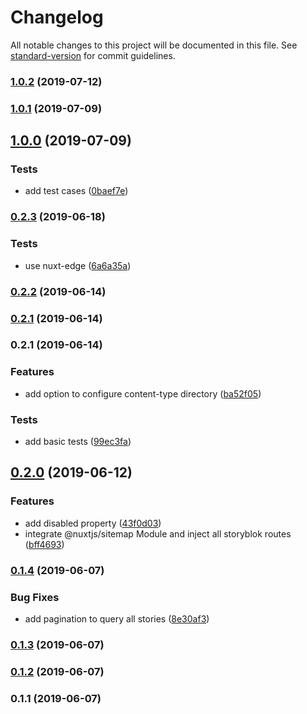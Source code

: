# Changelog

All notable changes to this project will be documented in this file. See [standard-version](https://github.com/conventional-changelog/standard-version) for commit guidelines.

### [1.0.2](https://github.com/wearewondrous/nuxt-storyblok-router/compare/v1.0.1...v1.0.2) (2019-07-12)



### [1.0.1](https://github.com/wearewondrous/nuxt-storyblok-router/compare/v1.0.0...v1.0.1) (2019-07-09)



## [1.0.0](https://github.com/wearewondrous/nuxt-storyblok-router/compare/v0.2.3...v1.0.0) (2019-07-09)


### Tests

* add test cases ([0baef7e](https://github.com/wearewondrous/nuxt-storyblok-router/commit/0baef7e))



### [0.2.3](https://github.com/wearewondrous/nuxt-storyblok-router/compare/v0.2.2...v0.2.3) (2019-06-18)


### Tests

* use nuxt-edge ([6a6a35a](https://github.com/wearewondrous/nuxt-storyblok-router/commit/6a6a35a))



### [0.2.2](https://github.com/wearewondrous/nuxt-storyblok-router/compare/v0.2.1...v0.2.2) (2019-06-14)



### [0.2.1](https://github.com/wearewondrous/nuxt-storyblok-router/compare/v0.2.0...v0.2.1) (2019-06-14)



### 0.2.1 (2019-06-14)


### Features

* add option to configure content-type directory ([ba52f05](https://github.com/wearewondrous/nuxt-storyblok-router/commit/ba52f05))


### Tests

* add basic tests ([99ec3fa](https://github.com/wearewondrous/nuxt-storyblok-router/commit/99ec3fa))



## [0.2.0](https://github.com/wearewondrous/nuxt-storyblok-router/compare/v0.1.4...v0.2.0) (2019-06-12)


### Features

* add disabled property ([43f0d03](https://github.com/wearewondrous/nuxt-storyblok-router/commit/43f0d03))
* integrate @nuxtjs/sitemap Module and inject all storyblok routes ([bff4693](https://github.com/wearewondrous/nuxt-storyblok-router/commit/bff4693))



### [0.1.4](https://github.com/wearewondrous/nuxt-storyblok-router/compare/v0.1.3...v0.1.4) (2019-06-07)


### Bug Fixes

* add pagination to query all stories ([8e30af3](https://github.com/wearewondrous/nuxt-storyblok-router/commit/8e30af3))



### [0.1.3](https://github.com/wearewondrous/nuxt-storyblok-router/compare/v0.1.2...v0.1.3) (2019-06-07)



### [0.1.2](https://github.com/wearewondrous/nuxt-storyblok-router/compare/v0.1.1...v0.1.2) (2019-06-07)



### 0.1.1 (2019-06-07)
